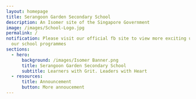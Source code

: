 ```yaml
---
layout: homepage
title: Serangoon Garden Secondary School
description: An Isomer site of the Singapore Government
image: /images/School-Logo.jpg
permalink: /
notification: Please visit our official fb site to view more exciting updates on
  our school programmes
sections:
  - hero:
      background: /images/Isomer Banner.png
      title: Serangoon Garden Secondary School
      subtitle: Learners with Grit. Leaders with Heart
  - resources:
      title: Announcement
      button: More annoucement
---
```

